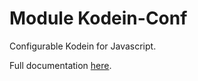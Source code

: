 # Module Kodein-Conf

Configurable Kodein for Javascript.

Full documentation [here](https://salomonbrys.github.io/Kodein/).
